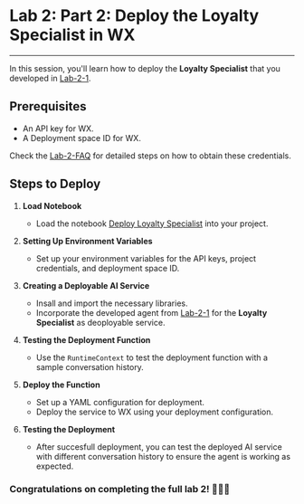 # Lab 2: Part 2: Deploy the Loyalty Specialist in WX
---

In this session, you'll learn how to deploy the **Loyalty Specialist** that you developed in [Lab-2-1](./README-Lab-2-1.md).

## Prerequisites

- An API key for WX.
- A Deployment space ID for WX.

Check the [Lab-2-FAQ](./README-Lab-2-FAQ.md) for detailed steps on how to obtain these credentials.

## Steps to Deploy

1. **Load Notebook**  
    - Load the notebook [Deploy Loyalty Specialist](https://github.ibm.com/skol-assets/watsonx-ai-agents-class/blob/main/lab2/Deploy%20Loyalty%20Specialist.ipynb) into your project.

3. **Setting Up Environment Variables**  
    - Set up your environment variables for the API keys, project credentials, and deployment space ID.

4. **Creating a Deployable AI Service**  
   - Insall and import the necessary libraries.
   - Incorporate the developed agent from [Lab-2-1](./README-Lab-2-1.md) for the **Loyalty Specialist** as deoployable service.

5. **Testing the Deployment Function**  
    - Use the `RuntimeContext` to test the deployment function with a sample conversation history.

6. **Deploy the Function**  
   - Set up a YAML configuration for deployment.
   - Deploy the service to WX using your deployment configuration.

7. **Testing the Deployment**  
    - After succesfull deployment, you can test the deployed AI service with different conversation history to ensure the agent is working as expected.


### Congratulations on completing the full lab 2! 👏👏👏
